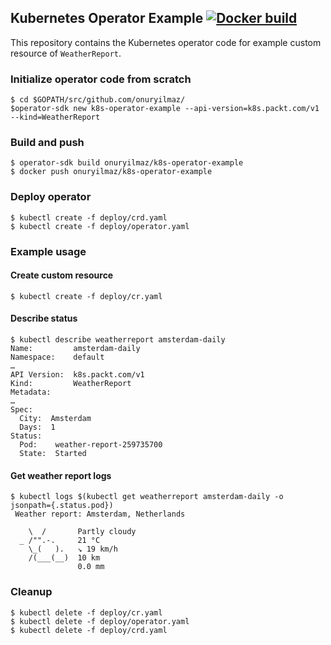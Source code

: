 ## Kubernetes Operator Example [![Docker build](https://img.shields.io/docker/automated/onuryilmaz/k8s-operator-example.svg)](https://hub.docker.com/r/onuryilmaz/k8s-operator-example/tags/)

This repository contains the Kubernetes operator code for example custom resource of `WeatherReport`.

### Initialize operator code from scratch
```
$ cd $GOPATH/src/github.com/onuryilmaz/
$operator-sdk new k8s-operator-example --api-version=k8s.packt.com/v1 --kind=WeatherReport
```

### Build and push
```
$ operator-sdk build onuryilmaz/k8s-operator-example
$ docker push onuryilmaz/k8s-operator-example
```

### Deploy operator
```
$ kubectl create -f deploy/crd.yaml
$ kubectl create -f deploy/operator.yaml
```


### Example usage

#### Create custom resource
```
$ kubectl create -f deploy/cr.yaml
```

#### Describe status
```
$ kubectl describe weatherreport amsterdam-daily
Name:         amsterdam-daily
Namespace:    default
…
API Version:  k8s.packt.com/v1
Kind:         WeatherReport
Metadata:
…
Spec:
  City:  Amsterdam
  Days:  1
Status:
  Pod:    weather-report-259735700
  State:  Started
```

#### Get weather report logs

```
$ kubectl logs $(kubectl get weatherreport amsterdam-daily -o jsonpath={.status.pod})
 Weather report: Amsterdam, Netherlands

    \  /       Partly cloudy
  _ /"".-.     21 °C          
    \_(   ).   ↘ 19 km/h      
    /(___(__)  10 km          
               0.0 mm 
```

### Cleanup
```
$ kubectl delete -f deploy/cr.yaml
$ kubectl delete -f deploy/operator.yaml
$ kubectl delete -f deploy/crd.yaml
```
